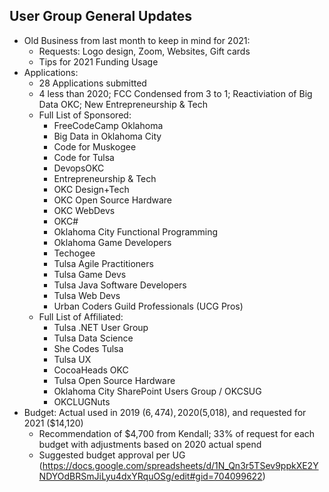 ## User Group General Updates
  - Old Business from last month to keep in mind for 2021:
    - Requests: Logo design, Zoom, Websites, Gift cards
    - Tips for 2021 Funding Usage
  - Applications:
    - 28 Applications submitted
    - 4 less than 2020; FCC Condensed from 3 to 1; Reactiviation of Big Data OKC; New Entrepreneurship & Tech
    - Full List of Sponsored:
      - FreeCodeCamp Oklahoma
      - Big Data in Oklahoma City
      - Code for Muskogee
      - Code for Tulsa
      - DevopsOKC
      - Entrepreneurship & Tech
      - OKC Design+Tech
      - OKC Open Source Hardware
      - OKC WebDevs
      - OKC#
      - Oklahoma City Functional Programming
      - Oklahoma Game Developers
      - Techogee
      - Tulsa Agile Practitioners
      - Tulsa Game Devs
      - Tulsa Java Software Developers
      - Tulsa Web Devs
      - Urban Coders Guild Professionals (UCG Pros)
    - Full List of Affiliated: 
      - Tulsa .NET User Group
      - Tulsa Data Science
      - She Codes Tulsa
      - Tulsa UX
      - CocoaHeads OKC
      - Tulsa Open Source Hardware
      - Oklahoma City SharePoint Users Group / OKCSUG
      - OKCLUGNuts
  - Budget: Actual used in 2019 ($6,474), 2020 ($5,018), and requested for 2021 ($14,120)
    - Recommendation of $4,700 from Kendall; 33% of request for each budget with adjustments based on 2020 actual spend
    - Suggested budget approval per UG (https://docs.google.com/spreadsheets/d/1N_Qn3r5TSev9ppkXE2YNDYOdBRSmJiLyu4dxYRquOSg/edit#gid=704099622)

